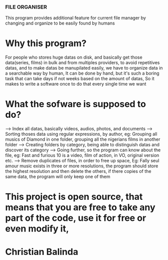 ### FILE ORGANISER

This program provides additional feature for current file manager by changing and organize to be easily found by humans

# Why this program?
For people who stores huge datas on disk, and basically get those data(series, films) in bulk and from multiples providers, to avoid repetitives datas, and to make datas be manupilated easily, we have to organize data in a searchable way by human, 
It can be done by hand, but it's such a boring task that can take days if not weeks based on the amount of datas, 
So it makes to write a software once to do that every single time we want 

# What the sofware is supposed to do?
--> Index all datas, basically videos, audios, photos, and documents
--> Sorting thoses data using regular expressions, by author, eg: Grouping all musics of Diamond in one folder, grouping all the nigerians films in another folder
--> Creating folders by category, being able to distinguish datas and discover its category
--> Going further, so the program can know about the file, eg: Fast and furious 10 is a video, film of action, in VO, original version etc.
--> Remove duplicates of files, in order to free up space, Eg: Fally seul amour music exists in three or more resolutions, the program should store the highest resolution and then delete the others, if there copies of the same data, the program will only keep one of them

# This project is open source, that means that you are free to take any part of the code, use it for free or even modify it,

# Christian Balinda
